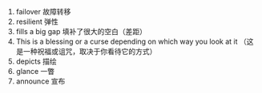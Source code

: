 1. failover 故障转移
2. resilient 弹性
3. fills a big gap  填补了很大的空白（差距）
4. This is a blessing or a curse depending on which way you look at it （这是一种祝福或诅咒，取决于你看待它的方式）
5. depicts 描绘
6. glance 一瞥
7. announce 宣布